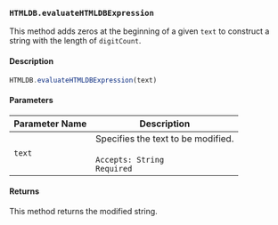 ### `HTMLDB.evaluateHTMLDBExpression`

This method adds zeros at the beginning of a given `text` to construct a string with the length of `digitCount`.

#### Description

```javascript
HTMLDB.evaluateHTMLDBExpression(text)
```

#### Parameters

| Parameter Name             | Description                               |
| -------------------------- | ----------------------------------------- |
| `text` | Specifies the text to be modified.<br><br>`Accepts: String`<br>`Required` |

#### Returns

This method returns the modified string.